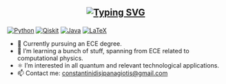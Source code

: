 <h2 align="center">
  
[![Typing SVG](https://readme-typing-svg.demolab.com?font=Fira+Code&pause=1000&width=435&lines=Contact+me!;printf(%22Hello+GitHub%22);QS+%2B+QC+%3D+ECE)](https://git.io/typing-svg)
</h2>

<p>
  <a href="#"><img alt="Python" src="https://img.shields.io/badge/Python-14354C.svg?logo=python&logoColor=white"></a>
  <a href="#"><img alt="Qiskit" src="https://img.shields.io/badge/C++-03599C.svg?logo=c++-blue&logoColor=white"></a>
  <a href="#"><img alt="Java" src="https://custom-icon-badges.herokuapp.com/badge/Java-white.svg?logo=java&logoColor=03599C"></a>
  <a href="#"><img alt="LaTeX" src="https://img.shields.io/badge/LaTeX-008080.svg?logo=LaTeX&logoColor=white"></a>
</p>

- 🔭 Currently pursuing an ECE degree.
- 🌱 I’m learning a bunch of stuff, spanning from ECE related to computational physics.
- ⚛ I’m interested in all quantum and relevant technological applications.
- 📫 Contact me: constantinidisjpanagiotis@gmail.com
<!--
**pConstantinidis/pConstantinidis** is a ✨ _special_ ✨ repository because its `README.md` (this file) appears on your GitHub profile.
-->

<!--
## Some stats
![pConstantinidis's Stats](https://github-readme-stats.vercel.app/api?username=pConstantinidis&theme=algolia&show_icons=true&hide_border=true&count_private=true)
-->
